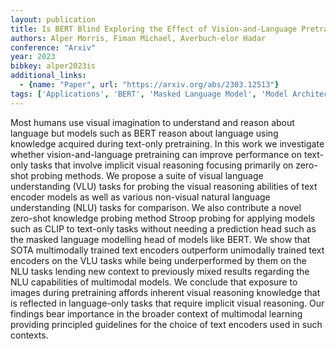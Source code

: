 ```yaml
---
layout: publication
title: Is BERT Blind Exploring the Effect of Vision-and-Language Pretraining on Visual Language Understanding
authors: Alper Morris, Fiman Michael, Averbuch-elor Hadar
conference: "Arxiv"
year: 2023
bibkey: alper2023is
additional_links:
  - {name: "Paper", url: "https://arxiv.org/abs/2303.12513"}
tags: ['Applications', 'BERT', 'Masked Language Model', 'Model Architecture', 'Multimodal Models', 'Pretraining Methods', 'Training Techniques']
---
```

Most humans use visual imagination to understand and reason about language but models such as BERT reason about language using knowledge acquired during text-only pretraining. In this work we investigate whether vision-and-language pretraining can improve performance on text-only tasks that involve implicit visual reasoning focusing primarily on zero-shot probing methods. We propose a suite of visual language understanding (VLU) tasks for probing the visual reasoning abilities of text encoder models as well as various non-visual natural language understanding (NLU) tasks for comparison. We also contribute a novel zero-shot knowledge probing method Stroop probing for applying models such as CLIP to text-only tasks without needing a prediction head such as the masked language modelling head of models like BERT. We show that SOTA multimodally trained text encoders outperform unimodally trained text encoders on the VLU tasks while being underperformed by them on the NLU tasks lending new context to previously mixed results regarding the NLU capabilities of multimodal models. We conclude that exposure to images during pretraining affords inherent visual reasoning knowledge that is reflected in language-only tasks that require implicit visual reasoning. Our findings bear importance in the broader context of multimodal learning providing principled guidelines for the choice of text encoders used in such contexts.
